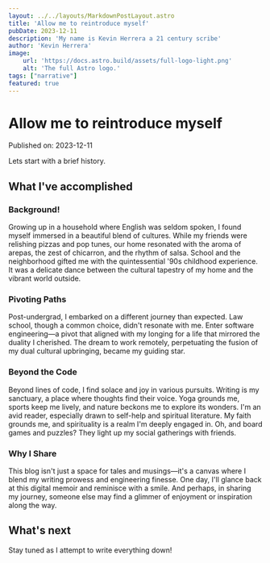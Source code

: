 ```yaml
---
layout: ../../layouts/MarkdownPostLayout.astro
title: 'Allow me to reintroduce myself'
pubDate: 2023-12-11
description: 'My name is Kevin Herrera a 21 century scribe'
author: 'Kevin Herrera'
image:
    url: 'https://docs.astro.build/assets/full-logo-light.png'
    alt: 'The full Astro logo.'
tags: ["narrative"]
featured: true
---
```

# Allow me to reintroduce myself

Published on: 2023-12-11

Lets start with a brief history.

## What I've accomplished

### Background!
Growing up in a household where English was seldom spoken, I found myself immersed in a beautiful blend of cultures. While my friends were relishing pizzas and pop tunes, our home resonated with the aroma of arepas, the zest of chicarron, and the rhythm of salsa. School and the neighborhood gifted me with the quintessential '90s childhood experience. It was a delicate dance between the cultural tapestry of my home and the vibrant world outside.

### Pivoting Paths
Post-undergrad, I embarked on a different journey than expected. Law school, though a common choice, didn't resonate with me. Enter software engineering—a pivot that aligned with my longing for a life that mirrored the duality I cherished. The dream to work remotely, perpetuating the fusion of my dual cultural upbringing, became my guiding star.

### Beyond the Code
Beyond lines of code, I find solace and joy in various pursuits. Writing is my sanctuary, a place where thoughts find their voice. Yoga grounds me, sports keep me lively, and nature beckons me to explore its wonders. I'm an avid reader, especially drawn to self-help and spiritual literature. My faith grounds me, and spirituality is a realm I'm deeply engaged in. Oh, and board games and puzzles? They light up my social gatherings with friends.

### Why I Share
This blog isn't just a space for tales and musings—it's a canvas where I blend my writing prowess and engineering finesse. One day, I'll glance back at this digital memoir and reminisce with a smile. And perhaps, in sharing my journey, someone else may find a glimmer of enjoyment or inspiration along the way.

## What's next

Stay tuned as I attempt to write everything down!